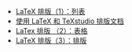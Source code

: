 * [LaTeX 排版（1）：列表](https://linux.cn/article-13112-1.html)
* [使用 LaTeX 和 TeXstudio 排版文档](https://linux.cn/article-13136-1.html)
* [LaTex 排版 （2）：表格](https://linux.cn/article-13146-1.html)
* [LaTeX 排版（3）：排版](https://linux.cn/article-13154-1.html)